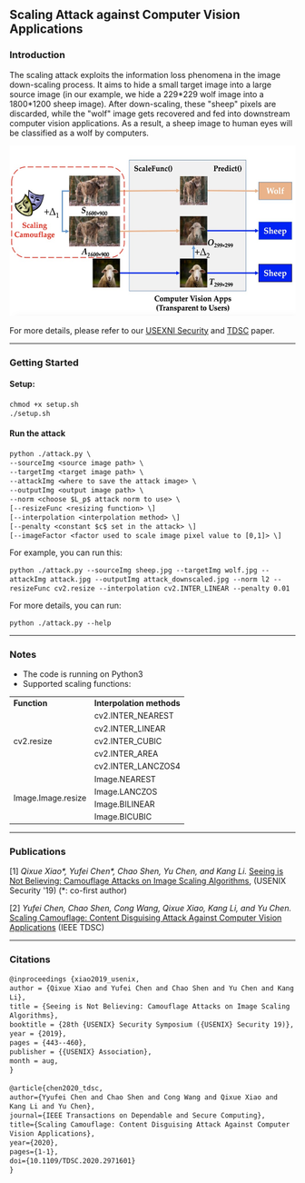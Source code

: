 ## Scaling Attack against Computer Vision Applications

### Introduction

The scaling attack exploits the information loss phenomena in the image down-scaling process. It aims to hide a small target image into a large source image (in our example, we hide a 229\*229 wolf image into a 1800\*1200 sheep image). After down-scaling, these "sheep" pixels are discarded, while the "wolf" image gets recovered and fed into downstream computer vision applications. As a result, a sheep image to human eyes will be classified as a wolf by computers.

<p align="center">
<img src="./concept.jpg" alt="Concept of the Scaling Attack" height="300px">
</p>

For more details, please refer to our [USEXNI Security](https://www.usenix.org/conference/usenixsecurity19/presentation/xiao) and [TDSC](https://ieeexplore.ieee.org/abstract/document/8982037) paper.

---
### Getting Started
#### Setup:
```
chmod +x setup.sh
./setup.sh
```

#### Run the attack
```
python ./attack.py \
--sourceImg <source image path> \
--targetImg <target image path> \
--attackImg <where to save the attack image> \
--outputImg <output image path> \
--norm <choose $L_p$ attack norm to use> \
[--resizeFunc <resizing function> \]
[--interpolation <interpolation method> \]
[--penalty <constant $c$ set in the attack> \]
[--imageFactor <factor used to scale image pixel value to [0,1]> \]
```
For example, you can run this:
```
python ./attack.py --sourceImg sheep.jpg --targetImg wolf.jpg --attackImg attack.jpg --outputImg attack_downscaled.jpg --norm l2 --resizeFunc cv2.resize --interpolation cv2.INTER_LINEAR --penalty 0.01
```
For more details, you can run:
```
python ./attack.py --help
```
---

### Notes

* The code is running on Python3
* Supported scaling functions:
<table>
    <tr>
        <td><b>Function</b></td>
        <td><b>Interpolation methods</b></td>
    </tr>
    <tr>
        <td rowspan="5">cv2.resize</td>
        <td>cv2.INTER_NEAREST</td>
    </tr>
    <tr>
        <td>cv2.INTER_LINEAR</td>
    </tr>
    <tr>
        <td>cv2.INTER_CUBIC</td>
    </tr>
    <tr>
        <td>cv2.INTER_AREA</td>
    </tr>
    <tr>
        <td>cv2.INTER_LANCZOS4</td>
    </tr>
    <tr>
        <td rowspan="4">Image.Image.resize</td>
        <td>Image.NEAREST</td>
    </tr>
    <tr>
        <td>Image.LANCZOS</td>
    </tr>
    <tr>
        <td>Image.BILINEAR</td>
    </tr>
    <tr>
        <td>Image.BICUBIC</td>
    </tr>
</table>

---
### Publications 
[1] _Qixue Xiao\*, Yufei Chen\*, Chao Shen, Yu Chen, and Kang Li._ [Seeing is Not Believing: Camouflage Attacks on Image Scaling Algorithms](https://www.usenix.org/conference/usenixsecurity19/presentation/xiao), (USENIX Security '19) (*: co-first author)

[2] _Yufei Chen, Chao Shen, Cong Wang, Qixue Xiao, Kang Li, and Yu Chen._ [Scaling Camouflage: Content Disguising Attack Against Computer Vision Applications](https://ieeexplore.ieee.org/abstract/document/8982037) (IEEE TDSC)

---
### Citations
```
@inproceedings {xiao2019_usenix,
author = {Qixue Xiao and Yufei Chen and Chao Shen and Yu Chen and Kang Li},
title = {Seeing is Not Believing: Camouflage Attacks on Image Scaling Algorithms},
booktitle = {28th {USENIX} Security Symposium ({USENIX} Security 19)},
year = {2019},
pages = {443--460},
publisher = {{USENIX} Association},
month = aug,
}

@article{chen2020_tdsc,
author={Yyufei Chen and Chao Shen and Cong Wang and Qixue Xiao and Kang Li and Yu Chen},
journal={IEEE Transactions on Dependable and Secure Computing}, 
title={Scaling Camouflage: Content Disguising Attack Against Computer Vision Applications}, 
year={2020},
pages={1-1},
doi={10.1109/TDSC.2020.2971601}
}
```
